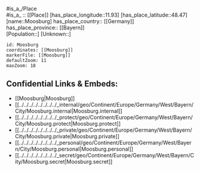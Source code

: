 ﻿---
location: [48.47,11.93] 
mapzoom: [7,12] 
mapmarker: city 
type: City
tags:
- geo/City


SpocWebEntityId: 32598
isDeleted: false
confidential: public

---
#is_a_/Place  
#is_a_ :: [[Place]] 
[has_place_longitude::11.93] 
[has_place_latitude::48.47] 
[name::Moosburg] 
has_place_country:: [[Germany]]  
has_place_province:: [[Bayern]]  
[Population::] 
[Unknown::] 


```leaflet
id: Moosburg
coordinates: [[Moosburg]] 
markerFile: [[Moosburg]] 
defaultZoom: 11 
maxZoom: 18
```


## Confidential Links & Embeds: 
- [[Moosburg|Moosburg]]  
- [[../../../../../../../../_internal/geo/Continent/Europe/Germany/West/Bayern/City/Moosburg.internal|Moosburg.internal]] 
- [[../../../../../../../../_protect/geo/Continent/Europe/Germany/West/Bayern/City/Moosburg.protect|Moosburg.protect]] 
- [[../../../../../../../../_private/geo/Continent/Europe/Germany/West/Bayern/City/Moosburg.private|Moosburg.private]] 
- [[../../../../../../../../_personal/geo/Continent/Europe/Germany/West/Bayern/City/Moosburg.personal|Moosburg.personal]] 
- [[../../../../../../../../_secret/geo/Continent/Europe/Germany/West/Bayern/City/Moosburg.secret|Moosburg.secret]] 
